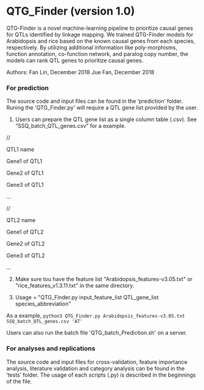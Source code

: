# QTG_Finder (version 1.0)

QTG-Finder is a novel machine-learning pipeline to prioritize causal genes for QTLs identified by linkage mapping. We trained QTG-Finder models for Arabidopsis and rice based on the known causal genes from each species, respectively. By utilizing additional information like poly-morphisms, function annotation, co-function network, and paralog copy number, the models can rank QTL genes to prioritize causal genes.


Authors: Fan Lin, December 2018
         Jue Fan, December 2018

### For prediction

The source code and input files can be found in the ‘prediction’ folder. Runing the 'QTG_Finder.py' will require a QTL gene list provided by the user. 

1. Users can prepare the QTL gene list as a single column table (.csv). See “SSQ_batch_QTL_genes.csv” for a example.

// 

QTL1 name

Gene1 of QTL1

Gene2 of QTL1 

Gene3 of QTL1 

… 

// 

QTL2 name 

Gene1 of QTL2 

Gene2 of QTL2 

Gene3 of QTL2 

…

2. Make sure tou have the feature list "Arabidopsis_features-v3.05.txt" or "rice_features_v1.3.11.txt" in the same directory. 

3. Usage = "QTG_Finder.py input_feature_list QTL_gene_list species_abbreviation"

As a example, ```python3 QTG_Finder.py Arabidopsis_features-v3.05.txt SSQ_batch_QTL_genes.csv 'AT'```

Users can also run the batch file 'QTG_batch_Prediction.sh' on a server.



### For analyses and replications

The source code and input files for cross-validation, feature importance analysis, literature validation and category analysis can be found in the ‘tests’ folder. The usage of each scripts (.py) is described in the beginnings of the file.

